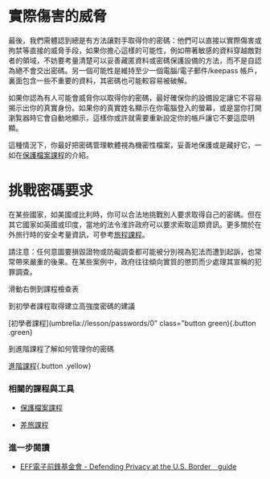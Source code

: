 實際傷害的威脅
==============

最後，我們需體認到總是有方法讓對手取得你的密碼：他們可以直接以實際傷害或拘禁等直接的威脅手段，如果你擔心這樣的可能性，例如帶著敏感的資料穿越敵對者的領域，不妨要考量清楚可以妥善藏匿資料或密碼保護設備的方法，而不是自認為絕不會交出密碼。另一個可能性是維持至少一個電腦/電子郵件/keepass 帳戶，裏面包含一些不重要的資料，其密碼也可能較容易被破解。

如果你認為有人可能會威脅你以取得你的密碼，最好確保你的設備設定讓它不容易揭示出你的真實身份。如果你的真實姓名顯示在你電腦登入的螢幕，或是當你打開瀏覧器時它會自動地顯示，這樣你或許就需要重新設定你的帳戶讓它不要這麼明顯。

這種情況下，你最好把密碼管理軟體視為機密性檔案，妥善地保護或是藏好它，一如在[保護檔案課程](umbrella://lesson/protecting-files)的介紹。

挑戰密碼要求
===========

在某些國家，如美國或比利時，你可以合法地挑戰別人要求取得自己的密碼。但在其它國家如英國或印度，當地的法令淮許政府可以要求索取這類資訊。更多關於在外旅行時的安全考量資訊，可參考[旅程課程](umbrella://lesson/journeys)。

請注意：任何意圖要損毀證物或防礙調查都可能被分別視為犯法而遭到起訴，也常常帶來嚴重的後果。在某些案例中，政府往往傾向實質的懲罰而少處理其宣稱的犯罪調查。

滑動右側到課程檢查表

到初學者課程取得建立高強度密碼的建議

[初學者課程](umbrella://lesson/passwords/0\" class=\"button green){.button .green}

到進階課程了解如何管理你的密碼

[進階課程](umbrella://lesson/passwords/1){.button .yellow}

### 相關的課程與工具

- [保護檔案課程](umbrella://lesson/protecting-file)

- [差旅課程](umbrella://lesson/journeys)

### 進一步閱讀

- [EFF電子前鋒基金會 - Defending Privacy at the U.S. Border　guide](https://www.eff.org/wp/defending-privacy-us-border-guide-travelers-carrying-digital-devices)

